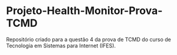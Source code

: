 # Projeto-Health-Monitor-Prova-TCMD
Repositório criado para a questão 4 da prova de TCMD do curso de Tecnologia em Sistemas para Internet (IFES).
